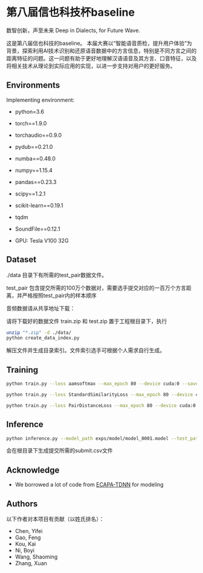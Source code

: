 # 第八届信也科技杯baseline

数智创新，声至未来
Deep in Dialects, for Future Wave.

这是第八届信也科技的baseline。 
本届大赛以“智能语音质检，提升用户体验”为背景，探索利用AI技术识别和还原语音数据中的方言信息，特别是不同方言之间的距离特征的问题。这一问题有助于更好地理解汉语语音及其方言、口音特征，以及将相关技术从理论到实际应用的实现，以进一步支持对用户的更好服务。



## Environments
Implementing environment:  
- python=3.6
- torch==1.9.0
- torchaudio==0.9.0
- pydub==0.21.0
- numba==0.48.0
- numpy==1.15.4
- pandas==0.23.3
- scipy==1.2.1
- scikit-learn==0.19.1
- tqdm
- SoundFile==0.12.1

- GPU: Tesla V100 32G  



## Dataset
./data 目录下有所需的test_pair数据文件。

test_pair 包含提交所需的100万个数据对，需要选手提交对应的一百万个方言距离，并严格按照test_pair内的样本顺序 
  
音频数据请从共享地址下载：  
 
请将下载好的数据文件 train.zip 和 test.zip 置于工程根目录下，执行  
```bash
unzip "*.zip" -d ./data/
python create_data_index.py
```
解压文件并生成目录索引。文件索引选手可根据个人需求自行生成。

## Training


```bash
python train.py --loss aamsoftmax --max_epoch 80 --device cuda:0 --save_path ./exps/
```


```bash
python train.py --loss StandardSimilarityLoss --max_epoch 80 --device cuda:0 --save_path ./exps_sim/
```


```bash
python train.py --loss PairDistanceLoss --max_epoch 80 --device cuda:0 --save_path ./exps_pairdist/
```


## Inference
```bash
python inference.py --model_path exps/model/model_0001.model --test_path data/test --device cuda:0
```
会在根目录下生成提交所需的submit.csv文件

## Acknowledge
- We borrowed a lot of code from [ECAPA-TDNN](https://github.com/TaoRuijie/ECAPA-TDNN) for modeling


## Authors

以下作者对本项目有贡献（以姓氏排名）：
- Chen, Yifei
- Gao, Feng
- Kou, Kai
- Ni, Boyi
- Wang, Shaoming
- Zhang, Xuan
